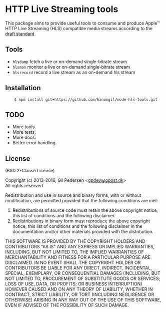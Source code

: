 #  HTTP Live Streaming tools

This package aims to provide useful tools to consume and produce Apple™ HTTP Live Streaming (HLS) compatible media streams according to the [draft standard](http://tools.ietf.org/html/draft-pantos-http-live-streaming).

## Tools
 * `hlsdump` fetch a live or on-demand single-bitrate stream
 * `hlsmon` monitor a live or on-demand single-bitrate stream
 * `hlsrecord` record a live stream as an on-demand hls stream

## Installation
		$ npm install git+https://github.com/kanongil/node-hls-tools.git

## TODO
 * More tools.
 * More tests.
 * More docs.
 * Better error handling.

## License
(BSD 2-Clause License)

Copyright (c) 2013-2016, Gil Pedersen &lt;gpdev@gpost.dk&gt;  
All rights reserved.

Redistribution and use in source and binary forms, with or without modification, are permitted provided that the following conditions are met: 

1. Redistributions of source code must retain the above copyright notice, this list of conditions and the following disclaimer. 
2. Redistributions in binary form must reproduce the above copyright notice, this list of conditions and the following disclaimer in the documentation and/or other materials provided with the distribution. 

THIS SOFTWARE IS PROVIDED BY THE COPYRIGHT HOLDERS AND CONTRIBUTORS "AS IS" AND ANY EXPRESS OR IMPLIED WARRANTIES, INCLUDING, BUT NOT LIMITED TO, THE IMPLIED WARRANTIES OF MERCHANTABILITY AND FITNESS FOR A PARTICULAR PURPOSE ARE DISCLAIMED. IN NO EVENT SHALL THE COPYRIGHT HOLDER OR CONTRIBUTORS BE LIABLE FOR ANY DIRECT, INDIRECT, INCIDENTAL, SPECIAL, EXEMPLARY, OR CONSEQUENTIAL DAMAGES (INCLUDING, BUT NOT LIMITED TO, PROCUREMENT OF SUBSTITUTE GOODS OR SERVICES; LOSS OF USE, DATA, OR PROFITS; OR BUSINESS INTERRUPTION) HOWEVER CAUSED AND ON ANY THEORY OF LIABILITY, WHETHER IN CONTRACT, STRICT LIABILITY, OR TORT (INCLUDING NEGLIGENCE OR OTHERWISE) ARISING IN ANY WAY OUT OF THE USE OF THIS SOFTWARE, EVEN IF ADVISED OF THE POSSIBILITY OF SUCH DAMAGE.